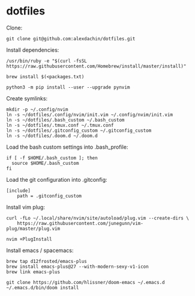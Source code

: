 # dotfiles

Clone:

```
git clone git@github.com:alexdachin/dotfiles.git
```

Install dependencies:

```
/usr/bin/ruby -e "$(curl -fsSL https://raw.githubusercontent.com/Homebrew/install/master/install)"

brew install $(<packages.txt)

python3 -m pip install --user --upgrade pynvim
```

Create symlinks:

```
mkdir -p ~/.config/nvim
ln -s ~/dotfiles/.config/nvim/init.vim ~/.config/nvim/init.vim
ln -s ~/dotfiles/.bash_custom ~/.bash_custom
ln -s ~/dotfiles/.tmux.conf ~/.tmux.conf
ln -s ~/dotfiles/.gitconfig_custom ~/.gitconfig_custom
ln -s ~/dotfiles/.doom.d ~/.doom.d
```

Load the bash custom settings into .bash_profile:

```
if [ -f $HOME/.bash_custom ]; then
  source $HOME/.bash_custom
fi
```

Load the git configuration into .gitconfig:

```
[include]
	path = .gitconfig_custom
```

Install vim plug:

```
curl -fLo ~/.local/share/nvim/site/autoload/plug.vim --create-dirs \
    https://raw.githubusercontent.com/junegunn/vim-plug/master/plug.vim
```

```
nvim +PlugInstall
```

Install emacs / spacemacs:

```
brew tap d12frosted/emacs-plus
brew install emacs-plus@27 --with-modern-sexy-v1-icon
brew link emacs-plus

git clone https://github.com/hlissner/doom-emacs ~/.emacs.d
~/.emacs.d/bin/doom install
```
